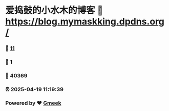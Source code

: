 # 爱捣鼓的小水木的博客 :link: https://blog.mymaskking.dpdns.org/ 
### :page_facing_up: [11](https://blog.mymaskking.dpdns.org//tag.html) 
### :speech_balloon: 1 
### :hibiscus: 40369 
### :alarm_clock: 2025-04-19 11:19:39 
### Powered by :heart: [Gmeek](https://github.com/Meekdai/Gmeek)
